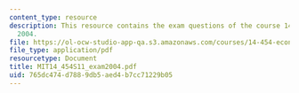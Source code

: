 ```yaml
---
content_type: resource
description: This resource contains the exam questions of the course 14.454 held in
  2004.
file: https://ol-ocw-studio-app-qa.s3.amazonaws.com/courses/14-454-economic-crises-spring-2011/765dc474d7889db5aed4b7cc71229b05_MIT14_454S11_exam2004.pdf
file_type: application/pdf
resourcetype: Document
title: MIT14_454S11_exam2004.pdf
uid: 765dc474-d788-9db5-aed4-b7cc71229b05
---
```

